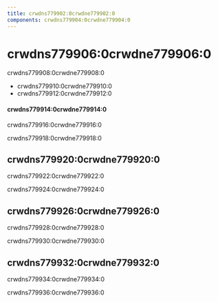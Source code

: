 ```yaml
---
title: crwdns779902:0crwdne779902:0
components: crwdns779904:0crwdne779904:0
---
```

# crwdns779906:0crwdne779906:0

<p class="description">crwdns779908:0crwdne779908:0</p>

- crwdns779910:0crwdne779910:0
- crwdns779912:0crwdne779912:0

#### crwdns779914:0crwdne779914:0

crwdns779916:0crwdne779916:0

crwdns779918:0crwdne779918:0

## crwdns779920:0crwdne779920:0

crwdns779922:0crwdne779922:0

crwdns779924:0crwdne779924:0

## crwdns779926:0crwdne779926:0

crwdns779928:0crwdne779928:0

crwdns779930:0crwdne779930:0

## crwdns779932:0crwdne779932:0

crwdns779934:0crwdne779934:0

crwdns779936:0crwdne779936:0